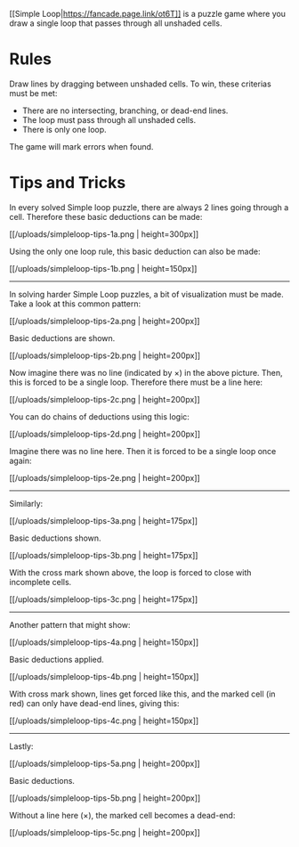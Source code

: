 [[Simple Loop|https://fancade.page.link/ot6T]] is a puzzle game where you draw a single loop that passes through all unshaded cells.

# Rules

Draw lines by dragging between unshaded cells. To win, these criterias must be met:

- There are no intersecting, branching, or dead-end lines.
- The loop must pass through all unshaded cells.
- There is only one loop.

The game will mark errors when found.

# Tips and Tricks

In every solved Simple loop puzzle, there are always 2 lines going through a cell. Therefore these basic deductions can be made:

[[/uploads/simpleloop-tips-1a.png | height=300px]]

Using the only one loop rule, this basic deduction can also be made:

[[/uploads/simpleloop-tips-1b.png | height=150px]]

--------------

In solving harder Simple Loop puzzles, a bit of visualization must be made. Take a look at this common pattern:

[[/uploads/simpleloop-tips-2a.png | height=200px]]

Basic deductions are shown.

[[/uploads/simpleloop-tips-2b.png | height=200px]]

Now imagine there was no line (indicated by ×) in the above picture. Then, this is forced to be a single loop. Therefore there must be a line here:

[[/uploads/simpleloop-tips-2c.png | height=200px]]

You can do chains of deductions using this logic:

[[/uploads/simpleloop-tips-2d.png | height=200px]]

Imagine there was no line here. Then it is forced to be a single loop once again:

[[/uploads/simpleloop-tips-2e.png | height=200px]]

--------------

Similarly:

[[/uploads/simpleloop-tips-3a.png | height=175px]]

Basic deductions shown.

[[/uploads/simpleloop-tips-3b.png | height=175px]]

With the cross mark shown above, the loop is forced to close with incomplete cells.

[[/uploads/simpleloop-tips-3c.png | height=175px]]

--------------

Another pattern that might show:

[[/uploads/simpleloop-tips-4a.png | height=150px]]

Basic deductions applied.

[[/uploads/simpleloop-tips-4b.png | height=150px]]

With cross mark shown, lines get forced like this, and the marked cell (in red) can only have dead-end lines, giving this:

[[/uploads/simpleloop-tips-4c.png | height=150px]]

--------------

Lastly:

[[/uploads/simpleloop-tips-5a.png | height=200px]]

Basic deductions.

[[/uploads/simpleloop-tips-5b.png | height=200px]]

Without a line here (×), the marked cell becomes a dead-end:

[[/uploads/simpleloop-tips-5c.png | height=200px]]

